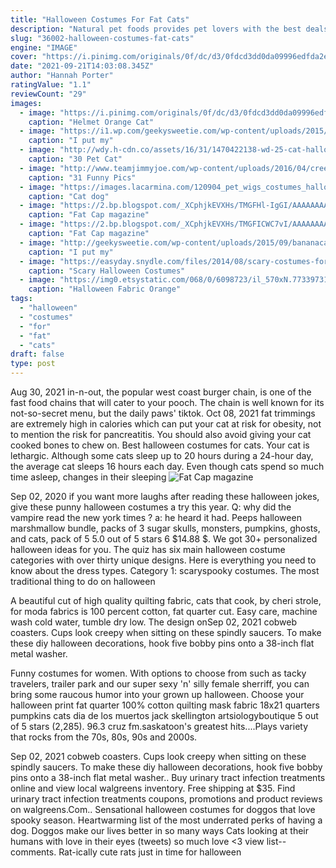 ```yaml
---
title: "Halloween Costumes For Fat Cats"
description: "Natural pet foods provides pet lovers with the best deals on premium pet foods, treats, supplements, toys, clothing &"
slug: "36002-halloween-costumes-fat-cats"
engine: "IMAGE"
cover: "https://i.pinimg.com/originals/0f/dc/d3/0fdcd3dd0da09996edfda2e001247db6.jpg"
date: "2021-09-21T14:03:08.345Z"
author: "Hannah Porter"
ratingValue: "1.1"
reviewCount: "29"
images:
  - image: "https://i.pinimg.com/originals/0f/dc/d3/0fdcd3dd0da09996edfda2e001247db6.jpg"
    caption: "Helmet Orange Cat"
  - image: "https://i1.wp.com/geekysweetie.com/wp-content/uploads/2015/09/bananacat9.jpg"
    caption: "I put my"
  - image: "http://wdy.h-cdn.co/assets/16/31/1470422138-wd-25-cat-halloween-costumes.jpg"
    caption: "30 Pet Cat"
  - image: "http://www.teamjimmyjoe.com/wp-content/uploads/2016/04/creepy-angry-hairless-car-face.jpg"
    caption: "31 Funny Pics"
  - image: "https://images.lacarmina.com/120904_pet_wigs_costumes_halloween_cat_dog_wig_cushzilla_outfit_pets_hats_4.jpg"
    caption: "Cat dog"
  - image: "https://2.bp.blogspot.com/_XCphjkEVXHs/TMGFHl-IgGI/AAAAAAAACQQ/joDKiibcQXE/s1600/33333+star_wars_cosplay_fail_19.jpg"
    caption: "Fat Cap magazine"
  - image: "https://2.bp.blogspot.com/_XCphjkEVXHs/TMGFICWC7vI/AAAAAAAACQg/MKA1GKX6JlU/s1600/55555+star_wars_cosplay_fail_17.jpg"
    caption: "Fat Cap magazine"
  - image: "http://geekysweetie.com/wp-content/uploads/2015/09/bananacat9.jpg"
    caption: "I put my"
  - image: "https://easyday.snydle.com/files/2014/08/scary-costumes-for-women-scary-bride.jpg"
    caption: "Scary Halloween Costumes"
  - image: "https://img0.etsystatic.com/068/0/6098723/il_570xN.773397310_aji3.jpg"
    caption: "Halloween Fabric Orange"
tags:
  - "halloween"
  - "costumes"
  - "for"
  - "fat"
  - "cats"
draft: false
type: post
---
```


Aug 30, 2021 in-n-out, the popular west coast burger chain, is one of the fast food chains that will cater to your pooch. The chain is well known for its not-so-secret menu, but the daily paws' tiktok. Oct 08, 2021 fat trimmings are extremely high in calories which can put your cat at risk for obesity, not to mention the risk for pancreatitis. You should also avoid giving your cat cooked bones to chew on.  Best halloween costumes for cats. Your cat is lethargic. Although some cats sleep up to 20 hours during a 24-hour day, the average cat sleeps 16 hours each day. Even though cats spend so much time asleep, changes in their sleeping
![Fat Cap magazine](https://2.bp.blogspot.com/_XCphjkEVXHs/TMGFHl-IgGI/AAAAAAAACQQ/joDKiibcQXE/s1600/33333+star_wars_cosplay_fail_19.jpg "Fat Cap magazine")

Sep 02, 2020 if you want more laughs after reading these halloween jokes, give these punny halloween costumes a try this year. Q: why did the vampire read the new york times ? a: he heard it had. Peeps halloween marshmallow bundle, packs of 3 sugar skulls, monsters, pumpkins, ghosts, and cats, pack of 5 5.0 out of 5 stars 6 $14.88 $. We got 30+ personalized halloween ideas for you. The quiz has six main halloween costume categories with over thirty unique designs. Here is everything you need to know about the dress types. Category 1: scaryspooky costumes. The most traditional thing to do on halloween
<!--inArticleAds-->

<!--galleryOne-->

A beautiful cut of high quality quilting fabric, cats that cook, by cheri strole, for moda fabrics is 100 percent cotton, fat quarter cut. Easy care, machine wash cold water, tumble dry low. The design onSep 02, 2021 cobweb coasters. Cups look creepy when sitting on these spindly saucers. To make these diy halloween decorations, hook five bobby pins onto a 38-inch flat metal washer.
<!--inArticleAds-->

<!--galleryTwo-->

Funny costumes for women. With options to choose from such as tacky travelers, trailer park and our super sexy 'n' silly female sherriff, you can bring some raucous humor into your grown up halloween. Choose your halloween print fat quarter 100% cotton quilting mask fabric 18x21 quarters pumpkins cats dia de los muertos jack skellington artsiologyboutique 5 out of 5 stars (2,285). 96.3 cruz fm.saskatoon's greatest hits....Plays variety that rocks from the 70s, 80s, 90s and 2000s.
<!--galleryThree-->

Sep 02, 2021 cobweb coasters. Cups look creepy when sitting on these spindly saucers. To make these diy halloween decorations, hook five bobby pins onto a 38-inch flat metal washer.. Buy urinary tract infection treatments online and view local walgreens inventory. Free shipping at $35. Find urinary tract infection treatments coupons, promotions and product reviews on walgreens.Com.. Sensational halloween costumes for doggos that love spooky season. Heartwarming list of the most underrated perks of having a dog. Doggos make our lives better in so many ways  Cats looking at their humans with love in their eyes (tweets) so much love <3 view list--comments. Rat-ically cute rats just in time for halloween
